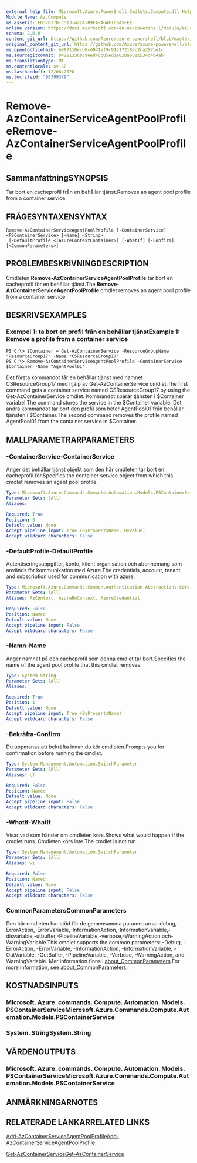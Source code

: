 ```yaml
---
external help file: Microsoft.Azure.PowerShell.Cmdlets.Compute.dll-Help.xml
Module Name: Az.Compute
ms.assetid: ED37B17D-C513-422A-89EA-A6AF1C9A5FEE
online version: https://docs.microsoft.com/en-us/powershell/module/az.compute/remove-azcontainerserviceagentpoolprofile
schema: 2.0.0
content_git_url: https://github.com/Azure/azure-powershell/blob/master/src/Compute/Compute/help/Remove-AzContainerServiceAgentPoolProfile.md
original_content_git_url: https://github.com/Azure/azure-powershell/blob/master/src/Compute/Compute/help/Remove-AzContainerServiceAgentPoolProfile.md
ms.openlocfilehash: b887110ecb0cd941af9c91417218ec2ca297be1c
ms.sourcegitcommit: 04221336bc9eed46c05ed1e828a6811534d4b4ab
ms.translationtype: MT
ms.contentlocale: sv-SE
ms.lasthandoff: 12/08/2020
ms.locfileid: "98399379"
---
```

# <span data-ttu-id="3465b-101">Remove-AzContainerServiceAgentPoolProfile</span><span class="sxs-lookup"><span data-stu-id="3465b-101">Remove-AzContainerServiceAgentPoolProfile</span></span>

## <span data-ttu-id="3465b-102">Sammanfattning</span><span class="sxs-lookup"><span data-stu-id="3465b-102">SYNOPSIS</span></span>
<span data-ttu-id="3465b-103">Tar bort en cacheprofil från en behållar tjänst.</span><span class="sxs-lookup"><span data-stu-id="3465b-103">Removes an agent pool profile from a container service.</span></span>

## <span data-ttu-id="3465b-104">FRÅGESYNTAXEN</span><span class="sxs-lookup"><span data-stu-id="3465b-104">SYNTAX</span></span>

```
Remove-AzContainerServiceAgentPoolProfile [-ContainerService] <PSContainerService> [-Name] <String>
 [-DefaultProfile <IAzureContextContainer>] [-WhatIf] [-Confirm] [<CommonParameters>]
```

## <span data-ttu-id="3465b-105">PROBLEMBESKRIVNING</span><span class="sxs-lookup"><span data-stu-id="3465b-105">DESCRIPTION</span></span>
<span data-ttu-id="3465b-106">Cmdleten **Remove-AzContainerServiceAgentPoolProfile** tar bort en cacheprofil för en behållar tjänst.</span><span class="sxs-lookup"><span data-stu-id="3465b-106">The **Remove-AzContainerServiceAgentPoolProfile** cmdlet removes an agent pool profile from a container service.</span></span>

## <span data-ttu-id="3465b-107">BESKRIVS</span><span class="sxs-lookup"><span data-stu-id="3465b-107">EXAMPLES</span></span>

### <span data-ttu-id="3465b-108">Exempel 1: ta bort en profil från en behållar tjänst</span><span class="sxs-lookup"><span data-stu-id="3465b-108">Example 1: Remove a profile from a container service</span></span>
```
PS C:\> $Container = Get-AzContainerService -ResourceGroupName "ResourceGroup17" -Name "CSResourceGroup17" 
PS C:\> Remove-AzContainerServiceAgentPoolProfile -ContainerService $Container -Name "AgentPool01"
```

<span data-ttu-id="3465b-109">Det första kommandot får en behållar tjänst med namnet CSResourceGroup17 med hjälp av Get-AzContainerService cmdlet.</span><span class="sxs-lookup"><span data-stu-id="3465b-109">The first command gets a container service named CSResourceGroup17 by using the Get-AzContainerService cmdlet.</span></span>
<span data-ttu-id="3465b-110">Kommandot sparar tjänsten i $Container variabel.</span><span class="sxs-lookup"><span data-stu-id="3465b-110">The command stores the service in the $Container variable.</span></span>
<span data-ttu-id="3465b-111">Det andra kommandot tar bort den profil som heter AgentPool01 från behållar tjänsten i $Container.</span><span class="sxs-lookup"><span data-stu-id="3465b-111">The second command removes the profile named AgentPool01 from the container service in $Container.</span></span>

## <span data-ttu-id="3465b-112">MALLPARAMETRAR</span><span class="sxs-lookup"><span data-stu-id="3465b-112">PARAMETERS</span></span>

### <span data-ttu-id="3465b-113">-ContainerService</span><span class="sxs-lookup"><span data-stu-id="3465b-113">-ContainerService</span></span>
<span data-ttu-id="3465b-114">Anger det behållar tjänst objekt som den här cmdleten tar bort en cacheprofil för.</span><span class="sxs-lookup"><span data-stu-id="3465b-114">Specifies the container service object from which this cmdlet removes an agent pool profile.</span></span>

```yaml
Type: Microsoft.Azure.Commands.Compute.Automation.Models.PSContainerService
Parameter Sets: (All)
Aliases:

Required: True
Position: 0
Default value: None
Accept pipeline input: True (ByPropertyName, ByValue)
Accept wildcard characters: False
```

### <span data-ttu-id="3465b-115">-DefaultProfile</span><span class="sxs-lookup"><span data-stu-id="3465b-115">-DefaultProfile</span></span>
<span data-ttu-id="3465b-116">Autentiseringsuppgifter, konto, klient organisation och abonnemang som används för kommunikation med Azure.</span><span class="sxs-lookup"><span data-stu-id="3465b-116">The credentials, account, tenant, and subscription used for communication with azure.</span></span>

```yaml
Type: Microsoft.Azure.Commands.Common.Authentication.Abstractions.Core.IAzureContextContainer
Parameter Sets: (All)
Aliases: AzContext, AzureRmContext, AzureCredential

Required: False
Position: Named
Default value: None
Accept pipeline input: False
Accept wildcard characters: False
```

### <span data-ttu-id="3465b-117">-Namn</span><span class="sxs-lookup"><span data-stu-id="3465b-117">-Name</span></span>
<span data-ttu-id="3465b-118">Anger namnet på den cacheprofil som denna cmdlet tar bort.</span><span class="sxs-lookup"><span data-stu-id="3465b-118">Specifies the name of the agent pool profile that this cmdlet removes.</span></span>

```yaml
Type: System.String
Parameter Sets: (All)
Aliases:

Required: True
Position: 1
Default value: None
Accept pipeline input: True (ByPropertyName)
Accept wildcard characters: False
```

### <span data-ttu-id="3465b-119">-Bekräfta</span><span class="sxs-lookup"><span data-stu-id="3465b-119">-Confirm</span></span>
<span data-ttu-id="3465b-120">Du uppmanas att bekräfta innan du kör cmdleten.</span><span class="sxs-lookup"><span data-stu-id="3465b-120">Prompts you for confirmation before running the cmdlet.</span></span>

```yaml
Type: System.Management.Automation.SwitchParameter
Parameter Sets: (All)
Aliases: cf

Required: False
Position: Named
Default value: None
Accept pipeline input: False
Accept wildcard characters: False
```

### <span data-ttu-id="3465b-121">-WhatIf</span><span class="sxs-lookup"><span data-stu-id="3465b-121">-WhatIf</span></span>
<span data-ttu-id="3465b-122">Visar vad som händer om cmdleten körs.</span><span class="sxs-lookup"><span data-stu-id="3465b-122">Shows what would happen if the cmdlet runs.</span></span> <span data-ttu-id="3465b-123">Cmdleten körs inte.</span><span class="sxs-lookup"><span data-stu-id="3465b-123">The cmdlet is not run.</span></span>

```yaml
Type: System.Management.Automation.SwitchParameter
Parameter Sets: (All)
Aliases: wi

Required: False
Position: Named
Default value: None
Accept pipeline input: False
Accept wildcard characters: False
```

### <span data-ttu-id="3465b-124">CommonParameters</span><span class="sxs-lookup"><span data-stu-id="3465b-124">CommonParameters</span></span>
<span data-ttu-id="3465b-125">Den här cmdleten har stöd för de gemensamma parametrarna:-debug,-ErrorAction,-ErrorVariable,-InformationAction,-InformationVariable,-disvariable,-utbuffer,-PipelineVariable,-verbose,-WarningAction och-WarningVariable.</span><span class="sxs-lookup"><span data-stu-id="3465b-125">This cmdlet supports the common parameters: -Debug, -ErrorAction, -ErrorVariable, -InformationAction, -InformationVariable, -OutVariable, -OutBuffer, -PipelineVariable, -Verbose, -WarningAction, and -WarningVariable.</span></span> <span data-ttu-id="3465b-126">Mer information finns i [about_CommonParameters](http://go.microsoft.com/fwlink/?LinkID=113216).</span><span class="sxs-lookup"><span data-stu-id="3465b-126">For more information, see [about_CommonParameters](http://go.microsoft.com/fwlink/?LinkID=113216).</span></span>

## <span data-ttu-id="3465b-127">KOSTNADS</span><span class="sxs-lookup"><span data-stu-id="3465b-127">INPUTS</span></span>

### <span data-ttu-id="3465b-128">Microsoft. Azure. commands. Compute. Automation. Models. PSContainerService</span><span class="sxs-lookup"><span data-stu-id="3465b-128">Microsoft.Azure.Commands.Compute.Automation.Models.PSContainerService</span></span>

### <span data-ttu-id="3465b-129">System. String</span><span class="sxs-lookup"><span data-stu-id="3465b-129">System.String</span></span>

## <span data-ttu-id="3465b-130">VÄRDEN</span><span class="sxs-lookup"><span data-stu-id="3465b-130">OUTPUTS</span></span>

### <span data-ttu-id="3465b-131">Microsoft. Azure. commands. Compute. Automation. Models. PSContainerService</span><span class="sxs-lookup"><span data-stu-id="3465b-131">Microsoft.Azure.Commands.Compute.Automation.Models.PSContainerService</span></span>

## <span data-ttu-id="3465b-132">ANMÄRKNINGAR</span><span class="sxs-lookup"><span data-stu-id="3465b-132">NOTES</span></span>

## <span data-ttu-id="3465b-133">RELATERADE LÄNKAR</span><span class="sxs-lookup"><span data-stu-id="3465b-133">RELATED LINKS</span></span>

[<span data-ttu-id="3465b-134">Add-AzContainerServiceAgentPoolProfile</span><span class="sxs-lookup"><span data-stu-id="3465b-134">Add-AzContainerServiceAgentPoolProfile</span></span>](./Add-AzContainerServiceAgentPoolProfile.md)

[<span data-ttu-id="3465b-135">Get-AzContainerService</span><span class="sxs-lookup"><span data-stu-id="3465b-135">Get-AzContainerService</span></span>](./Get-AzContainerService.md)


